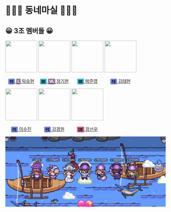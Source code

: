 # 🏃🏻‍♀️ 동네마실 🏃🏻‍♀️ 

## 😀 3조 멤버들 😀

<div style="display: inline-block; text-align: center;">
<a href="https://github.com/makepin2r">
<img src="https://github.com/makepin2r.png" width="100" height="100"/>
<p><span style="padding: 1px 4px 2px; border-radius: 2px; background-color: #778beb; color: #060606;font-size: 12px; font-weight: bold; line-height: 12px; letter-spacing: -0.05rem;">FE</span> <span style="padding: 1px 4px 2px; border-radius: 2px; background-color: #9A7B9A; color: #ffffff;font-size: 12px; font-weight: bold; line-height: 12px; letter-spacing: -0.05rem;">L</span>
<a href="https://github.com/makepin2r">탁승현</a>
</a>
</p>
</div>
<div style="display: inline-block; text-align: center;">
<a href="https://github.com/codegyeon">
<img src="https://github.com/codegyeon.png" width="100" height="100"/>
<p><span style="padding: 1px 4px 2px; border-radius: 2px; background-color: #3dc1d3; color: #060606;font-size: 12px; font-weight: bold; line-height: 12px; letter-spacing: -0.05rem;">BE</span> <span style="padding: 1px 4px 2px; border-radius: 2px; background-color: #9A7B9A; color: #ffffff;font-size: 12px; font-weight: bold; line-height: 12px; letter-spacing: -0.05rem;">VL</span>
<a href="https://github.com/codegyeon">정기현</a>
</a>
</p>
</div>
<div style="display: inline-block; text-align: center;">
<a href="https://github.com/junyoung93">
<img src="https://github.com/junyoung93.png" width="100" height="100"/>
<p><span style="padding: 1px 4px 2px; border-radius: 2px; background-color: #3dc1d3; color: #060606;font-size: 12px; font-weight: bold; line-height: 12px; letter-spacing: -0.05rem;">BE</span>
<a href="https://github.com/junyoung93">박준영</a>
</a>
</p>
</div>
<div style="display: inline-block; text-align: center;">
<a href="https://github.com/taehyunkim3">
<img src="https://github.com/taehyunkim3.png" width="100" height="100"/>
<p><span style="padding: 1px 4px 2px; border-radius: 2px; background-color: #778beb; color: #060606;font-size: 12px; font-weight: bold; line-height: 12px; letter-spacing: -0.05rem;">FE</span>
<a href="https://github.com/taehyunkim3">김태현</a>
</a>
</p>
</div>
<div style="display: inline-block; text-align: center;">
<a href="https://github.com/soolovepat">
<img src="https://github.com/soolovepat.png" width="100" height="100"/>
<p><span style="padding: 1px 4px 2px; border-radius: 2px; background-color: #778beb; color: #060606;font-size: 12px; font-weight: bold; line-height: 12px; letter-spacing: -0.05rem;">FE</span>
<a href="https://github.com/soolovepat">이수진</a>
</a>
</p>
</div>
<div style="display: inline-block; text-align: center;">
<a href="https://github.com/Kang-Gyeongwon">
<img src="https://github.com/Kang-Gyeongwon.png" width="100" height="100"/>
<p><span style="padding: 1px 4px 2px; border-radius: 2px; background-color: #778beb; color: #060606;font-size: 12px; font-weight: bold; line-height: 12px; letter-spacing: -0.05rem;">FE</span>
<a href="https://github.com/Kang-Gyeongwon">강경원</a>
</a>
</p>
</div>
<div style="display: inline-block; text-align: center;">
<a href="https://github.com/sunny2you">
<img src="https://github.com/sunny2you.png" width="100" height="100"/>
<p><span style="padding: 1px 4px 2px; border-radius: 2px; background-color: #cf6a87; color: #060606;font-size: 12px; font-weight: bold; line-height: 12px; letter-spacing: -0.05rem;">DE</span>
<a href="https://github.com/sunny2you">장선우</a>
</a>
</p>
</div>

<img src="https://github.com/DongneMashil/.github/blob/main/images/img-3jo-jjangjjangman.png?raw=true">
